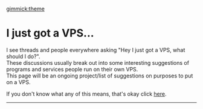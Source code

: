 [gimmick:theme](amelia)
# I just got a VPS... #

I see threads and people everywhere asking "Hey I just got a VPS, what should I do?".  
These discussions usually break out into some interesting suggestions of programs and services people run on their own VPS.  
This page will be an ongoing project/list of suggestions on purposes to put on a VPS.
    
If you don't know what any of this means, that's okay click [here](vps.md). 

---
